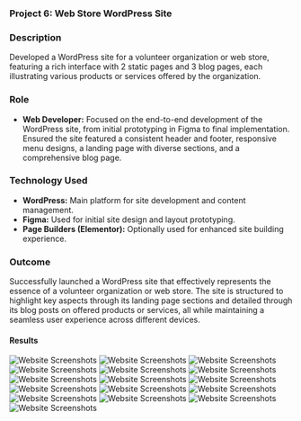 ### Project 6: Web Store WordPress Site

### Description
Developed a WordPress site for a volunteer organization or web store, featuring a rich interface with 2 static pages and 3 blog pages, each illustrating various products or services offered by the organization.

### Role
- **Web Developer:** Focused on the end-to-end development of the WordPress site, from initial prototyping in Figma to final implementation. Ensured the site featured a consistent header and footer, responsive menu designs, a landing page with diverse sections, and a comprehensive blog page.

### Technology Used
- **WordPress:** Main platform for site development and content management.
- **Figma:** Used for initial site design and layout prototyping.
- **Page Builders (Elementor):** Optionally used for enhanced site building experience.

### Outcome
Successfully launched a WordPress site that effectively represents the essence of a volunteer organization or web store. The site is structured to highlight key aspects through its landing page sections and detailed through its blog posts on offered products or services, all while maintaining a seamless user experience across different devices.

#### Results
![Website Screenshots](/Project%206:%20Word%20Press%20Site%20for%20WebStore/YOYOSO%20WebStore/Home%20Page/Screenshot%202024-03-20%20043812.png)
![Website Screenshots](/Project%206:%20Word%20Press%20Site%20for%20WebStore/YOYOSO%20WebStore/Home%20Page/Screenshot%202024-03-20%20043822.png)
![Website Screenshots](/Project%206:%20Word%20Press%20Site%20for%20WebStore/YOYOSO%20WebStore/Home%20Page/Screenshot%202024-03-20%20043843.png)
![Website Screenshots](/Project%206:%20Word%20Press%20Site%20for%20WebStore/YOYOSO%20WebStore/Home%20Page/Screenshot%202024-03-20%20043852.png)
![Website Screenshots](/Project%206:%20Word%20Press%20Site%20for%20WebStore/YOYOSO%20WebStore/Home%20Page/Screenshot%202024-03-20%20043857.png)
![Website Screenshots](/Project%206:%20Word%20Press%20Site%20for%20WebStore/YOYOSO%20WebStore/About%20Page/Screenshot%202024-03-20%20044100.png)
![Website Screenshots](/Project%206:%20Word%20Press%20Site%20for%20WebStore/YOYOSO%20WebStore/About%20Page/Screenshot%202024-03-20%20044105.png)
![Website Screenshots](/Project%206:%20Word%20Press%20Site%20for%20WebStore/YOYOSO%20WebStore/About%20Page/Screenshot%202024-03-20%20044112.png)
![Website Screenshots](/Project%206:%20Word%20Press%20Site%20for%20WebStore/YOYOSO%20WebStore/About%20Page/Screenshot%202024-03-20%20044119.png)
![Website Screenshots](/Project%206:%20Word%20Press%20Site%20for%20WebStore/YOYOSO%20WebStore/Contact%20Page/Screenshot%202024-03-20%20044148.png)
![Website Screenshots](/Project%206:%20Word%20Press%20Site%20for%20WebStore/YOYOSO%20WebStore/Contact%20Page/Screenshot%202024-03-20%20044155.png)
![Website Screenshots](/Project%206:%20Word%20Press%20Site%20for%20WebStore/YOYOSO%20WebStore/Contact%20Page/Screenshot%202024-03-20%20044205.png)
![Website Screenshots](/Project%206:%20Word%20Press%20Site%20for%20WebStore/YOYOSO%20WebStore/Contact%20Page/Screenshot%202024-03-20%20044210.png)
![Website Screenshots](/Project%206:%20Word%20Press%20Site%20for%20WebStore/YOYOSO%20WebStore/Featured%20Items/Screenshot%202024-03-20%20044256.png)
![Website Screenshots](/Project%206:%20Word%20Press%20Site%20for%20WebStore/YOYOSO%20WebStore/Featured%20Items/Screenshot%202024-03-20%20044327.png)
![Website Screenshots](/Project%206:%20Word%20Press%20Site%20for%20WebStore/YOYOSO%20WebStore/Featured%20Items/Screenshot%202024-03-20%20044337.png)

